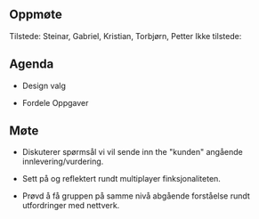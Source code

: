 ## Oppmøte
Tilstede: Steinar, Gabriel, Kristian, Torbjørn, Petter
Ikke tilstede:

## Agenda
- Design valg 

- Fordele Oppgaver

## Møte
- Diskuterer spørmsål vi vil sende inn the "kunden" angående innlevering/vurdering.

- Sett på og reflektert rundt multiplayer finksjonaliteten.

- Prøvd å få gruppen på samme nivå abgående forståelse rundt utfordringer med nettverk.
